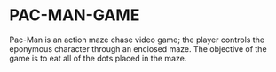 # PAC-MAN-GAME
Pac-Man is an action maze chase video game; the player controls the eponymous character through an enclosed maze. The objective of the game is to eat all of the dots placed in the maze.
